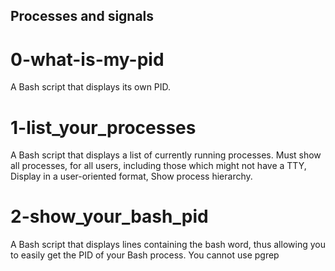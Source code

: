 ## Processes and signals
# 0-what-is-my-pid
A Bash script that displays its own PID.
# 1-list_your_processes
A Bash script that displays a list of currently running processes. Must show all processes, for all users, including those which might not have a TTY, Display in a user-oriented format, Show process hierarchy.
# 2-show_your_bash_pid
A Bash script that displays lines containing the bash word, thus allowing you to easily get the PID of your Bash process. You cannot use pgrep

